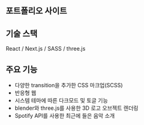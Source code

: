 
## 포트폴리오 사이트

## 기술 스택
React / Next.js / SASS / three.js

## 주요 기능
- 다양한 transition을 추가한 CSS 마크업(SCSS) 
- 반응형 웹
- 시스템 테마에 따른 다크모드 및 토글 기능
- blender와 three.js를 사용한 3D 로고 오브젝트 렌더링
- Spotify API를 사용한 최근에 들은 음악 소개
